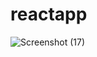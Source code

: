 # reactapp
![Screenshot (17)](https://user-images.githubusercontent.com/39732354/121841777-062db780-ccad-11eb-85bd-76c66410f35d.png)
